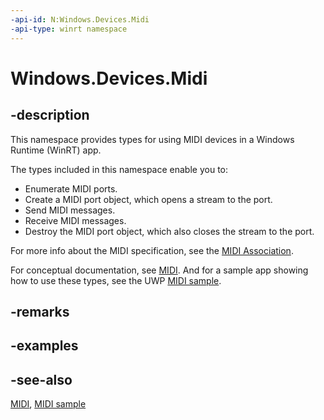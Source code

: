 ```yaml
---
-api-id: N:Windows.Devices.Midi
-api-type: winrt namespace
---
```


# Windows.Devices.Midi

## -description

This namespace provides types for using MIDI devices in a Windows Runtime (WinRT) app.

The types included in this namespace enable you to:

* Enumerate MIDI ports.
* Create a MIDI port object, which opens a stream to the port.
* Send MIDI messages.
* Receive MIDI messages.
* Destroy the MIDI port object, which also closes the stream to the port.

For more info about the MIDI specification, see the [MIDI Association](https://www.midi.org/).

For conceptual documentation, see [MIDI](/windows/uwp/audio-video-camera/midi). And for a sample app showing how to use these types, see the UWP [MIDI sample](https://github.com/Microsoft/Windows-universal-samples/tree/master/Samples/MIDI).

## -remarks

## -examples

## -see-also

[MIDI](/windows/uwp/audio-video-camera/midi), [MIDI sample](https://github.com/Microsoft/Windows-universal-samples/tree/master/Samples/MIDI)
